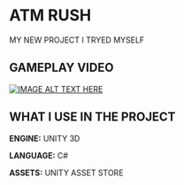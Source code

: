 
# ATM RUSH

MY NEW PROJECT I TRYED MYSELF



## GAMEPLAY VIDEO


[![IMAGE ALT TEXT HERE](https://i.imgur.com/GRsfIxe.png)](https://youtu.be/kDhAxoJsnn8)




## WHAT I USE IN THE PROJECT

**ENGINE:** UNITY 3D

**LANGUAGE:** C#

**ASSETS:** UNITY ASSET STORE

  
